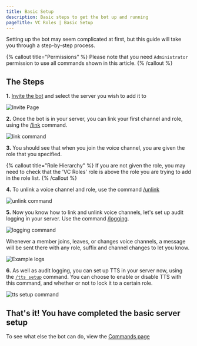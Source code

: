 ```yaml
---
title: Basic Setup
description: Basic steps to get the bot up and running
pageTitle: VC Roles | Basic Setup
---
```


Setting up the bot may seem complicated at first, but this guide will take you through a step-by-step process.

{% callout title="Permissions" %}
Please note that you need `Administrator` permission to use all commands shown in this article.
{% /callout %}

## The Steps

**1.** [Invite the bot](/invite) and select the server you wish to add it to

![Invite Page](</assets/invite.png>)

**2.** Once the bot is in your server, you can link your first channel and role, using the [/link](/docs/commands/linking-and-unlinking#link) command.

![link command](</assets/link-command.png>)

**3.** You should see that when you join the voice channel, you are given the role that you specified.

{% callout title="Role Hierarchy" %}
If you are not given the role, you may need to check that the 'VC Roles' role is above the role you are trying to add in the role list.
{% /callout %}

**4.** To unlink a voice channel and role, use the command [/unlink](/docs/commands/linking-and-unlinking#unlink)

![unlink command](</assets/unlink-command.png>)

**5.** Now you know how to link and unlink voice channels, let's set up audit logging in your server. Use the command [/logging](/docs/commands/audit-logging#logging).

![logging command](</assets/logging-command.png>)

Whenever a member joins, leaves, or changes voice channels, a message will be sent there with any role, suffix and channel changes to let you know.

![Example logs](</assets/log-messages.png>)

**6.** As well as audit logging, you can set up TTS in your server now, using the [`/tts setup`](/docs/commands/tts-commands#ttssetup) command. You can choose to enable or disable TTS with this command, and whether or not to lock it to a certain role.

![tts setup command](/assets/tts-setup-command.png)

## That's it! You have completed the basic server setup

To see what else the bot can do, view the [Commands page](/docs/commands/)
